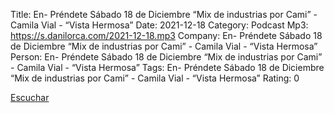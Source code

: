 Title: En- Préndete Sábado 18 de Diciembre  “Mix de industrias por Cami” - Camila Vial - “Vista Hermosa”
Date: 2021-12-18
Category: Podcast
Mp3: https://s.danilorca.com/2021-12-18.mp3
Company: En- Préndete Sábado 18 de Diciembre  “Mix de industrias por Cami” - Camila Vial - “Vista Hermosa”
Person: En- Préndete Sábado 18 de Diciembre  “Mix de industrias por Cami” - Camila Vial - “Vista Hermosa”
Tags: En- Préndete Sábado 18 de Diciembre  “Mix de industrias por Cami” - Camila Vial - “Vista Hermosa”
Rating: 0

<a href="https://s.danilorca.com/2021-12-18.mp3" type="audio/mpeg">
Escuchar
</a>

